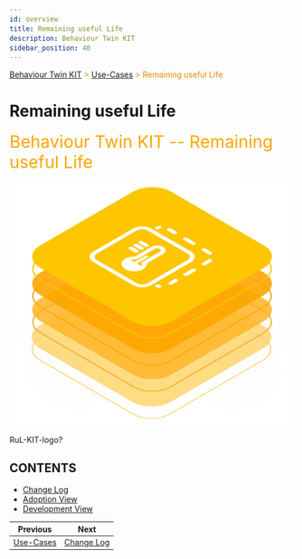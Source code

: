 ```yaml
---
id: overview
title: Remaining useful Life
description: Behaviour Twin KIT
sidebar_position: 40
---
```


<!-- DEACTIVATED FOR DOCUSAURUS FROM HERE -->

<span style="font-size:14px;color:rgb(222,140,0);">[Behaviour Twin KIT](../../overview.md) > [Use-Cases](../overview.md) > Remaining useful Life</span>

# Remaining useful Life

<!-- DEACTIVATED FOR DOCUSAURUS TO HERE -->

<!-- VARIANT FOR DOCUSAURUS FROM HERE

<div style={{fontSize:30, color:'rgb(255,166,1)', marginBottom:13}}>Behaviour Twin KIT -- Remaining useful Life</div>

![Behaviour Twin KIT -- Remaining useful Life banner](/img/kit-icons/behaviour-twin-rul-kit-icon.svg)

VARIANT FOR DOCUSAURUS TO HERE -->

<!-- DEACTIVATED FOR DOCUSAURUS FROM HERE -->

<div style="font-size:30px;color:rgb(255,166,1);margin-bottom:15px;">Behaviour Twin KIT -- Remaining useful Life</div>

![Behaviour Twin KIT -- Remaining useful Life banner](../../../../../static/img/kit-icons/behaviour-twin-rul-kit-icon.svg)

<!-- DEACTIVATED FOR DOCUSAURUS TO HERE -->

<!-- END OF HEADER -->

RuL-KIT-logo?

## CONTENTS

- [Change Log](changelog.md)
- [Adoption View](adoption-view/overview.md)
- [Development View](development-view/overview.md)

<!-- START OF FOOTER -->

<!-- DEACTIVATED FOR DOCUSAURUS FROM HERE -->

| Previous | Next |
| -------- | ---- |
| [Use-Cases](../overview.md) | [Change Log](changelog.md) |

<!-- DEACTIVATED FOR DOCUSAURUS TO HERE -->
